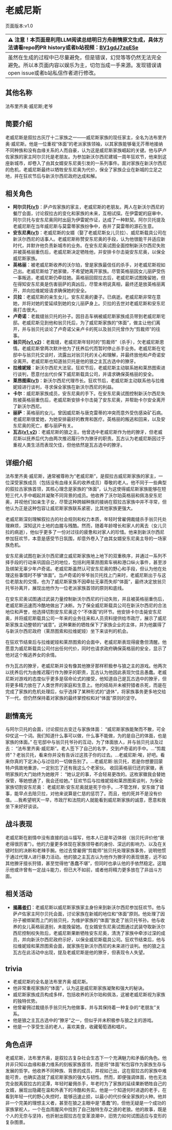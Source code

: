 # 老威尼斯
页面版本:v1.0
 

| :warning: 注意！本页面是利用LLM阅读总结明日方舟剧情原文生成，具体方法请看repo的PR history或者b站视频：[BV1gdJ7zqESe](https://www.bilibili.com/video/BV1gdJ7zqESe/)         |
|:----------------------------|
| 虽然在生成的过程中已尽量避免，但是错误，幻觉等等仍然无法完全避免。所以本页面内容以娱乐为主，切勿当成一手来源。发现错误请open issue或者b站私信作者进行修改。|



## 其他名称
法布里齐奥·威尼斯;老爷
## 简要介绍
老威尼斯是叙拉古灰厅十二家族之一——威尼斯家族的现任家主，全名为法布里齐奥·威尼斯。他是一位重视“体面”的老派家族领袖，以其家族能够毫无芥蒂地接纳不同种族和没有血缘关系的人而自豪，认为这是威尼斯家族崛起的关键。他与萨卢佐家族的家主阿尔贝托是老朋友。为参加新沃尔西尼建城一周年狂欢节，他来到这座新城市，却卷入了由其女婿安东尼奥引发的一系列事件。面对家族在新沃尔西尼的危机，老威尼斯最终以牺牲安东尼奥为代价，保全了家族企业在新城的立足之地，并在狂欢节后与新沃尔西尼政府达成和解。
## 相关角色
-   **阿尔贝托([v1](extended_char_a_er_bei_tuo.md))**：萨卢佐家族的家主，老威尼斯的老朋友。两人在新沃尔西尼的餐厅会面，讨论叙拉古的变化和家族的未来，互相试探。在伊雷妮的庭审中，阿尔贝托与安东尼奥同时出庭为伊雷妮作证，达成了一种默契。阿尔贝托提及老威尼斯在当年威尼斯与莫雷蒂家族纷争中，吞并了莫雷蒂的源石生意。
-   **安东尼奥([v1](extended_char_an_dong_ni_ao.md))**：老威尼斯的女婿（娶了老威尼斯女儿贝拉）、威尼斯载具公司在新沃尔西尼的话事人。老威尼斯称赞安东尼奥的手段，认为他很能干并适应新时代，并默许他负责新城市的业务。在安东尼奥试图全面控制新沃尔西尼失败并被英格丽重伤后，老威尼斯决定牺牲他，并安排卡尔击毙安东尼奥，以保全威尼斯家族。
-   **英格丽**：被老威尼斯收养的沃尔珀，曾是家族最信任的杀手，对老威尼斯视如己出。老威尼斯给了她家徽，不希望她离开家族。尽管英格丽因女儿丽萨受伤一事叛逃，老威尼斯仍牵挂她。英格丽回叙拉古后，老威尼斯试图挽留她，但在得知安东尼奥是伤害丽萨的真凶后，尽管未明说真相，最终还是放英格丽离开，并向拉维妮娅请求确保她的安全。
-   **贝拉**：老威尼斯的亲生女儿，安东尼奥的妻子。已病逝。老威尼斯非常在意她，并将对她的爱延续到她的女儿丽萨身上。贝拉的去世对老威尼斯和安东尼奥打击很大。
-   **卢奇诺**：老裁缝翁贝托的孙子。因目击车祸被威尼斯家族成员带到老威尼斯宅邸。老威尼斯见到他和翁贝托后，为了威尼斯家族的“体面”，做主让他们离开，并与翁贝托谈论了卢奇诺父亲卢卡的死以及翁贝托曾作为“剪裁师”的往事。
-   **翁贝托([v1](extended_char_weng_bei_tuo.md),[v2](../char_v3/extended_char_weng_bei_tuo.md))**：老裁缝，老威尼斯年轻时的“剪裁师”（杀手），欠老威尼斯恩情。老威尼斯曾两次默许他为了抚养后代而暂时停止杀手业务。老威尼斯在宅邸中与翁贝托交谈时，流露出对翁贝托的关心和理解，并最终放他和卢奇诺安全离开。老威尼斯也知道翁贝托是他的狼之主瓦古选中的獠牙。
-   **拉维妮娅**：新沃尔西尼大法官。狂欢节后，老威尼斯主动联系她和莱昂图索进行谈判，愿意付出代价保下威尼斯载具公司，并请求确保英格丽的安全。
-   **莱昂图索([v1](extended_char_lai_ang_tu_suo.md))**：新沃尔西尼代理市长。狂欢节后，老威尼斯主动联系他与拉维妮娅进行谈判，寻求保全家族在新沃尔西尼的利益。
-   **卡尔**：威尼斯家族成员，安东尼奥的手下。在安东尼奥试图控制新沃尔西尼失败被英格丽重伤后，老威尼斯安排卡尔击毙了安东尼奥，并帮助卡尔安全离开了新沃尔西尼。
-   **丽萨**：英格丽的女儿。曾因威尼斯与唐克雷蒂的冲突而意外受伤感染矿石病。老威尼斯很爱她，为她安排最好的教育和医疗。英格丽的叛逃和回来，以及安东尼奥的死亡，都与丽萨有关。
-   **瓦古([v1](extended_char_wa_gu.md),[v2](../char_v3/extended_char_wa_gu.md))**：老威尼斯的狼之主。他曾选中老威尼斯作为他的獠牙，但老威尼斯以抚养后代为由两次推迟履行作为獠牙的职责。瓦古认为老威尼斯因过于重视人类生活而表现欠佳，但他依然是瓦古选中的獠牙。
## 详细介绍
法布里齐奥·威尼斯，通常被尊称为“老威尼斯”，是叙拉古威尼斯家族的家主，一位深受家族成员（包括没有血缘关系的收养成员）尊敬的老人。他不同于一些典型的叙拉古家族首领，其核心理念是家族的“体面”，认为这使得威尼斯家族能够在短短三代人手中崛起并凝聚不同背景的成员。他收养了沃尔珀英格丽和佩洛安东尼奥，并视他们如亲生子女，尽管这种跨越种族的接纳在叙拉古家族中并不寻常，但他认为正是这种包容让威尼斯家族联系紧密，比其他家族更强大。

老威尼斯深刻理解叙拉古的社会规则和权力本质，年轻时曾雇佣裁缝杀手翁贝托处理麻烦，深知这片土地的血腥与残酷。然而，随着年龄增长和家人的离去（女儿贝拉的病逝），他似乎更多了一份对过往的疲惫和对家人的珍惜。他来到新沃尔西尼参加狂欢节，本意是感受节日氛围，却意外卷入了由其女婿安东尼奥主导的一场家族危机。

安东尼奥试图在新沃尔西尼建立威尼斯家族地上地下的双重秩序，并通过一系列不择手段的行动来巩固自己的地位，包括利用莱昂图索车祸和港口纵火事件，甚至涉及绑架无辜少年卢奇诺。老威尼斯虽然认可安东尼奥的野心和手段，但认为他在处理这些事情时不够“体面”。当卢奇诺的爷爷翁贝托找上门来时，老威尼斯出于与这位老朋友的交情，也为了威尼斯家族不因牵扯无辜而失却“体面”，最终决定放翁贝托爷孙离开，展现出他作为一位老派家族首领的原则和底线。

在安东尼奥试图通过武装力量控制新沃尔西尼的行动失败，并且被英格丽重伤后，老威尼斯迅速而冷酷地做出了决断。为了保全威尼斯载具公司在新沃尔西尼的合法地位和声誉，他选择切割安东尼奥这个“不体面”的环节。他安排卡尔击毙安东尼奥，并将威尼斯载具公司一年来的业务往来和人员资料提供给市政厅，展示了威尼斯家族主动整顿的“诚意”。这种果断的牺牲保下了家族企业的主体，并为他赢得了与新沃尔西尼政府（莱昂图索和拉维妮娅）坐下来谈判的机会。

在狂欢节结束后与拉维妮娅和莱昂图索的会面中，老威尼斯表现得疲惫但清醒。他愿意为威尼斯载具公司付出任何代价，同时也请求政府确保英格丽的安全，显示了他对这个叛逃养女的余情。

作为瓦古的獠牙，老威尼斯并没有像其他獠牙那样积极参与狼之主的游戏。他两次以抚养后代为由推迟履行作为獠牙的职责，瓦古认为他因此表现欠佳且愚蠢。老威尼斯对游戏的态度似乎更多是宿命论式的接受，他知道自己是瓦古选中的獠牙，但将更多精力放在了人类世界的家庭和生意上。他的结局并未被狩猎者杀死，而是在完成了家族的危机处理后，似乎选择了某种形式的“退休”，将家族事务更多地交给下一代，但仍然保持着对家族的最终掌控权和对“体面”原则的坚守。
## 剧情高光
与阿尔贝托的会面，讨论叙拉古变迁与家族体面：
“威尼斯家族能聚而不散，可全仰仗这一个词。我们知道什么事可以做，什么事不能做，为的是自己的体面，也是家族的体面。”
在宅邸中与翁贝托爷孙的互动，为了体面放人，并与翁贝托谈及过去：
“法布里齐奥·威尼斯”。老人签下了自己的名字，交到卢奇诺的手中。...“剪裁师”？老翁贝托，看来你并没有告诉过这孩子你的过去。...老威尼斯:唉，好吧。看来你真的下定决心与过往的一切做告别了。...老威尼斯:翁贝托，若是你想要回蒙特卢佩故地重游，一定别忘了还有我这么个老家伙。
收回英格丽归还的家徽，表明家族的大门始终为她敞开：
“她认定的事，不会轻易更改的。这枚家徽我会替她保管，等她想通了，我会还给她。”
狂欢节后与拉维妮娅和莱昂图索谈判，为保全家族切割安东尼奥：
老威尼斯:安东尼奥就是死于你手。...不管怎样，安东做了错事，能早点去陪贝拉，对他来说算是仁慈的惩罚了。而且，他的死并不是没有价值。...我希望明天一早，市政厅和法院的人就能看到威尼斯家族的诚意，愿意和我坐下来好好谈谈。
## 战斗表现
老威尼斯在剧情中没有直接的战斗描写，他本人已是年迈体弱（翁贝托评价他“衰老得很厉害”）。他的力量更多体现在家族领导者的身份、深远的影响力、以及在关键时刻的决断和老辣手腕。他过去曾雇佣“剪裁师”翁贝托处理家族事务，说明他惯于通过代理人进行暴力活动。他的狼之主瓦古认为他作为獠牙的表现很差，远不如其他獠牙擅长狩猎，甚至觉得他“愚蠢不堪”，但同时也承认他的手依然稳定。这暗示他或许曾有一定战斗能力，但已大不如前，或者他将精力更多放在了非战斗方面。
## 相关活动
-   **[揭幕者们](../stories/act38side.md)**：老威尼斯以威尼斯家族家主身份来到新沃尔西尼参加狂欢节。他与萨卢佐家主阿尔贝托会面，讨论家族在新城的地位和“体面”原则。他处理了因孙子被绑架而上门的翁贝托，为维护家族的“体面”放走了翁贝托爷孙。他与收养的女儿英格丽道别，未能挽留她。在女婿安东尼奥试图通过武装夺取新沃尔西尼控制权失败后，老威尼斯果断牺牲安东尼奥，清洗了家族中牵涉过深的成员，并向新沃尔西尼政府示好，以保全威尼斯载具公司。狂欢节结束后，他与拉维妮娅和莱昂图索会面，就家族在新沃尔西尼的未来进行谈判。他的狼之主瓦古在此活动中出现，提及老威尼斯是他的獠牙，但表现令人失望。
## trivia
*   老威尼斯的全名是法布里齐奥·威尼斯。
*   他非常重视家族的“体面”，认为这是威尼斯家族凝聚和强大的秘诀。
*   威尼斯家族成员构成多样，包括收养的沃尔珀和佩洛，这被老威尼斯视为家族的独特优势。
*   他曾雇佣过裁缝杀手翁贝托为他做事，并与其保持着一种复杂的“老朋友”关系。
*   他是狼之主瓦古选中的“獠牙”之一，但似乎并未积极参与狼之主的游戏。
*   他是一个享受生活的老人，喜欢美食，收藏葡萄酒和唱片。
## 角色点评
老威尼斯，法布里齐奥，是叙拉古复杂社会生态下一个充满魅力和矛盾的角色。他并非只知以血缘和暴力维系的刻板家族首领，而是将“体面”和包容作为家族生存与发展的哲学。他收养不同种族、背景的成员，并视如己出，这在叙拉古的家族中难能可贵，也确实造就了威尼斯家族的强大与韧性。然而，即便强调体面，他也无法完全脱离叙拉古的泥潭，年轻时雇佣杀手，年老时为了家族的延续果断牺牲自己的女婿，展现出隐藏在温和外表下的冷酷和务实。他是一个知道何时进退的老手，在看到年轻一代的野心失控时，能够迅速止损，以最小的代价保全家族的火种。他并非一个完美的理想主义者，甚至在狼之主眼中是“愚蠢”的，但他无疑是一个成功的家族掌舵人，一个在血雨腥风中找到了自己独特生存之道的老狼。他的故事，既是个人的无奈与坚持，也折射出叙拉古在变革浪潮中，旧势力如何试图适应与变形的复杂图景。